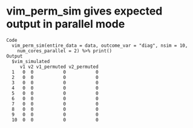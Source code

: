 # vim_perm_sim gives expected output in parallel mode

    Code
      vim_perm_sim(entire_data = data, outcome_var = "diag", nsim = 10,
        num_cores_parallel = 2) %>% print()
    Output
      $vim_simulated
         v1 v2 v1_permuted v2_permuted
      1   0  0           0           0
      2   0  0           0           0
      3   0  0           0           0
      4   0  0           0           0
      5   0  0           0           0
      6   0  0           0           0
      7   0  0           0           0
      8   0  0           0           0
      9   0  0           0           0
      10  0  0           0           0
      

